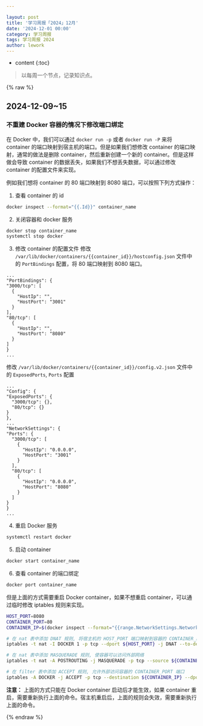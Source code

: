 ```yaml
---

layout: post
title: '学习周报「2024」12月'
date: '2024-12-01 00:00'
category: 学习周报
tags: 学习周报 2024
author: lework
---
```

* content
{:toc}

> 以每周一个节点，记录知识点。



{% raw %}


## 2024-12-09~15

### 不重建 Docker 容器的情况下修改端口绑定

在 Docker 中，我们可以通过 `docker run -p` 或者 `docker run -P` 来将 container 的端口映射到宿主机的端口。但是如果我们想修改 container 的端口映射，通常的做法是删除 container，然后重新创建一个新的 container。但是这样做会导致 container 的数据丢失，如果我们不想丢失数据，可以通过修改 container 的配置文件来实现。

例如我们想将 container 的 80 端口映射到 8080 端口，可以按照下列方式操作：

1. 查看 container 的 id
  ```bash
docker inspect --format="{{.Id}}" container_name
  ```
2. 关闭容器和 docker 服务
  ```bash
docker stop container_name
systemctl stop docker
  ```
3. 修改 container 的配置文件
  修改 `/var/lib/docker/containers/{{container_id}}/hostconfig.json` 文件中的 `PortBindings` 配置，将 80 端口映射到 8080 端口。
  ```
...
"PortBindings": {
  "3000/tcp": [
    {
      "HostIp": "",
      "HostPort": "3001"
    }
  ],
  "80/tcp": [
    {
      "HostIp": "",
      "HostPort": "8080"
    }
  ]
}
...
  ```
  修改 `/var/lib/docker/containers/{{container_id}}/config.v2.json` 文件中的 `ExposedPorts`, `Ports` 配置
  ```
...
"Config": {
  "ExposedPorts": {
    "3000/tcp": {},
    "80/tcp": {}
  }
},
...
"NetworkSettings": {
  "Ports": {
    "3000/tcp": [
      {
        "HostIp": "0.0.0.0",
        "HostPort": "3001"
      }
    ],
    "80/tcp": [
      {
        "HostIp": "0.0.0.0",
        "HostPort": "8080"
      }
    ]
  }
}
...
  ```
4. 重启 Docker 服务
  ```bash
systemctl restart docker
  ```
5. 启动 container
  ```bash
docker start container_name
  ```
6. 查看 container 的端口绑定
  ```bash
docker port container_name
  ```

但是上面的方式需要重启 Docker container，如果不想重启 container，可以通过临时修改 iptables 规则来实现。

  ```bash
HOST_PORT=8080
CONTAINER_PORT=80
CONTAINER_IP=$(docker inspect --format="{{range.NetworkSettings.Networks}}{{.IPAddress}}{{end}}" container_name)

# 在 nat 表中添加 DNAT 规则, 将宿主机的 HOST_PORT 端口映射到容器的 CONTAINER_PORT 端口
iptables -t nat -I DOCKER 1 -p tcp --dport ${HOST_PORT} -j DNAT --to-destination ${CONTAINER_IP}:${CONTAINER_PORT}

# 在 nat 表中添加 MASQUERADE 规则, 使容器可以访问外部网络
iptables -t nat -A POSTROUTING -j MASQUERADE -p tcp --source ${CONTAINER_IP} --destination ${CONTAINER_IP} --dport ${CONTAINER_PORT}

# 在 filter 表中添加 ACCEPT 规则, 允许外部访问容器的 CONTAINER_PORT 端口
iptables -A DOCKER -j ACCEPT -p tcp --destination ${CONTAINER_IP} --dport ${CONTAINER_PORT}
  ```

**注意：** 上面的方式只能在 Docker container 启动后才能生效，如果 container 重启，需要重新执行上面的命令。宿主机重启后，上面的规则会失效，需要重新执行上面的命令。

{% endraw %}

